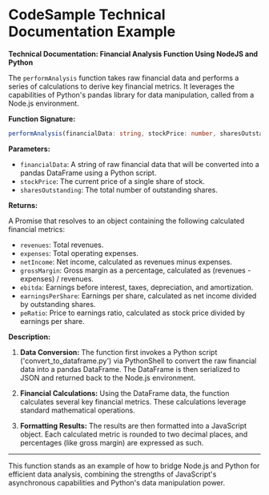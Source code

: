 # CodeSample Technical Documentation Example

**Technical Documentation: Financial Analysis Function Using NodeJS and Python**

The `performAnalysis` function takes raw financial data and performs a series of calculations to derive key financial metrics. It leverages the capabilities of Python's pandas library for data manipulation, called from a Node.js environment. 

**Function Signature:**

```typescript
performAnalysis(financialData: string, stockPrice: number, sharesOutstanding: number): Promise<object>
```

**Parameters:**

- `financialData`: A string of raw financial data that will be converted into a pandas DataFrame using a Python script.
- `stockPrice`: The current price of a single share of stock.
- `sharesOutstanding`: The total number of outstanding shares.

**Returns:**

A Promise that resolves to an object containing the following calculated financial metrics:

- `revenues`: Total revenues.
- `expenses`: Total operating expenses.
- `netIncome`: Net income, calculated as revenues minus expenses.
- `grossMargin`: Gross margin as a percentage, calculated as (revenues - expenses) / revenues.
- `ebitda`: Earnings before interest, taxes, depreciation, and amortization.
- `earningsPerShare`: Earnings per share, calculated as net income divided by outstanding shares.
- `peRatio`: Price to earnings ratio, calculated as stock price divided by earnings per share.

**Description:**

1. **Data Conversion:** The function first invokes a Python script ('convert_to_dataframe.py') via PythonShell to convert the raw financial data into a pandas DataFrame. The DataFrame is then serialized to JSON and returned back to the Node.js environment.

2. **Financial Calculations:** Using the DataFrame data, the function calculates several key financial metrics. These calculations leverage standard mathematical operations.

3. **Formatting Results:** The results are then formatted into a JavaScript object. Each calculated metric is rounded to two decimal places, and percentages (like gross margin) are expressed as such.

---

This function stands as an example of how to bridge Node.js and Python for efficient data analysis, combining the strengths of JavaScript's asynchronous capabilities and Python's data manipulation power.
